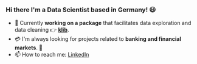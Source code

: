 ### Hi there I'm a Data Scientist based in Germany! 😃

- 🐍 Currently **working on a package** that facilitates data exploration and data cleaning 👉 **[klib](https://github.com/akanz1/klib)**.
- 💳 I'm always looking for projects related to **banking and financial markets**. 🏦
- 📫 How to reach me: [LinkedIn](https://www.linkedin.com/in/akanz/)
